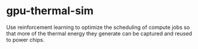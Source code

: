 # gpu-thermal-sim
Use reinforcement learning to optimize the scheduling of compute jobs so that more of the thermal energy they generate can be captured and reused to power chips.
